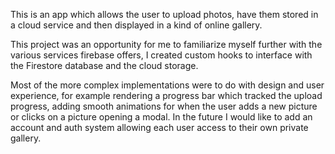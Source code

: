 This is an app which allows the user to upload photos, have them stored in a cloud service and then displayed in a kind of online gallery.  

This project was an opportunity for me to familiarize myself further with the various services firebase offers, I created custom hooks to interface with the Firestore database and the cloud storage. 

 Most of the more complex implementations were to do with design and user experience, for example rendering a progress bar which tracked the upload progress, adding smooth animations for when the user adds a new picture or clicks on a picture opening a modal. In the future I would like to add an account and auth system allowing each user access to their own private gallery. 
